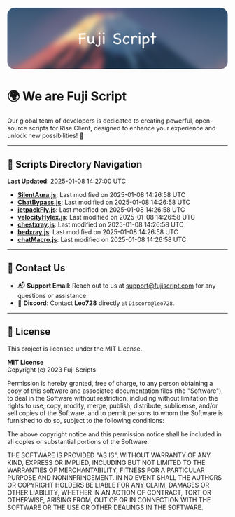 ![Banner](.github/b.webp)

# 🌍 **We are Fuji Script**

Our global team of developers is dedicated to creating powerful, open-source scripts for Rise Client, designed to enhance your experience and unlock new possibilities! 🌟

---
<!-- SCRIPTS_NAVIGATION_START -->
## 📂 **Scripts Directory Navigation**

**Last Updated**: 2025-01-08 14:27:00 UTC

- **[SilentAura.js](scripts/SilentAura.js)**: Last modified on 2025-01-08 14:26:58 UTC
- **[ChatBypass.js](scripts/ChatBypass.js)**: Last modified on 2025-01-08 14:26:58 UTC
- **[jetpackFly.js](scripts/jetpackFly.js)**: Last modified on 2025-01-08 14:26:58 UTC
- **[velocityHylex.js](scripts/velocityHylex.js)**: Last modified on 2025-01-08 14:26:58 UTC
- **[chestxray.js](scripts/chestxray.js)**: Last modified on 2025-01-08 14:26:58 UTC
- **[bedxray.js](scripts/bedxray.js)**: Last modified on 2025-01-08 14:26:58 UTC
- **[chatMacro.js](scripts/chatMacro.js)**: Last modified on 2025-01-08 14:26:58 UTC

<!-- SCRIPTS_NAVIGATION_END -->

---

## 💬 **Contact Us**  
- 📬 **Support Email**: Reach out to us at [support@fujiscript.com](mailto:support@fujiscript.com) for any questions or assistance.  
- 💬 **Discord**: Contact **Leo728** directly at `Discord@leo728`.

---

## 📜 **License**

This project is licensed under the MIT License.  

**MIT License**  
Copyright (c) 2023 Fuji Scripts  

Permission is hereby granted, free of charge, to any person obtaining a copy of this software and associated documentation files (the "Software"), to deal in the Software without restriction, including without limitation the rights to use, copy, modify, merge, publish, distribute, sublicense, and/or sell copies of the Software, and to permit persons to whom the Software is furnished to do so, subject to the following conditions:  

The above copyright notice and this permission notice shall be included in all copies or substantial portions of the Software.  

THE SOFTWARE IS PROVIDED "AS IS", WITHOUT WARRANTY OF ANY KIND, EXPRESS OR IMPLIED, INCLUDING BUT NOT LIMITED TO THE WARRANTIES OF MERCHANTABILITY, FITNESS FOR A PARTICULAR PURPOSE AND NONINFRINGEMENT. IN NO EVENT SHALL THE AUTHORS OR COPYRIGHT HOLDERS BE LIABLE FOR ANY CLAIM, DAMAGES OR OTHER LIABILITY, WHETHER IN AN ACTION OF CONTRACT, TORT OR OTHERWISE, ARISING FROM, OUT OF OR IN CONNECTION WITH THE SOFTWARE OR THE USE OR OTHER DEALINGS IN THE SOFTWARE.  
